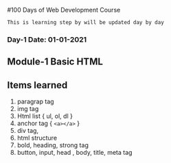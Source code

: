 #100 Days of Web Development Course

`This is learning step by will be updated day by day`

### Day-1 Date: 01-01-2021
## Module-1 Basic HTML
## Items learned
 1. paragrap tag
 2. img tag
 3. Html list { ul, ol, dl }
 4. anchor tag { `<a></a>` }
 5. div tag,
 6. html structure
 7. bold, heading, strong tag
 8. button, input, head , body, title, meta tag
